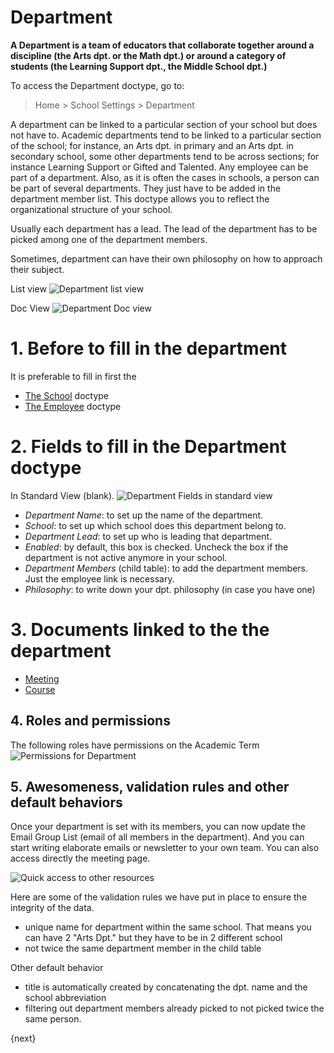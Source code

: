 <!-- add-breadcrumbs -->
# Department

**A Department is a team of educators that collaborate together around a discipline (the Arts dpt. or the Math dpt.) or around a category of students (the Learning Support dpt., the Middle School dpt.)**

To access the Department doctype, go to:

> Home > School Settings > Department     

A department can be linked to a particular section of your school but does not have to.  Academic departments tend to be linked to a particular section of the school; for instance, an Arts dpt. in primary and an Arts dpt. in secondary school, some other departments tend to be across sections; for instance Learning Support or Gifted and Talented. Any employee can be part of a department. Also, as it is often the cases in schools, a person can be part of several departments.  They just have to be added in the department member list. This doctype allows you to reflect the organizational structure of your school.

Usually each department has a lead.  The lead of the department has to be picked among one of the department members.  

Sometimes, department can have their own philosophy on how to approach their subject.

List view
![Department list view](/docs/assets/img/school-settings/department-listttview.png)

Doc View
![Department Doc view](/docs/assets/img/school-settings/department-docccview.png)

# 1. Before to fill in the department
It is preferable to fill in first the

* [The School](/docs/user/manual/en/education-settings/01_school) doctype
* [The Employee](/docs/user/manual/en/hr/01_employee.md) doctype

# 2. Fields to fill in the Department doctype

In Standard View (blank).
![Department Fields in standard view](/docs/assets/img/school-settings/department-empty-docview.png)

* *Department Name*: to set up the name of the department.
* *School*: to set up which school does this department belong to.
* *Department Lead*: to set up who is leading that department.
* *Enabled*: by default, this box is checked.  Uncheck the box if the department is not active anymore in your school.
* *Department Members* (child table): to add the department members.  Just the employee link is necessary.
* *Philosophy*: to write down your dpt. philosophy (in case you have one)


# 3. Documents linked to the the department

* [Meeting](/docs/user/manual/en/education-settings/06_collaboration)
* [Course](/docs/user/manual/en/schedule/01_course)

## 4.  Roles and permissions

The following roles have permissions on the Academic Term
![Permissions for Department](/docs/assets/img/school-settings/department-permission.png)

## 5. Awesomeness, validation rules and other default behaviors

Once your department is set with its members, you can now update the Email Group List (email of all members in the department). And you can start writing elaborate emails or newsletter to your own team.  You can also access directly the meeting page.

![Quick access to other resources](/docs/assets/img/school-settings/department-email-group.png)

Here are some of the validation rules we have put in place to ensure the integrity of the data.

* unique name for department within the same school.  That means you can have 2 "Arts Dpt." but they have to be in 2 different school
* not twice the same department member in the child table

Other default behavior

* title is automatically created by concatenating the dpt. name and the school abbreviation
* filtering out department members already picked to not picked twice the same person.



{next}
